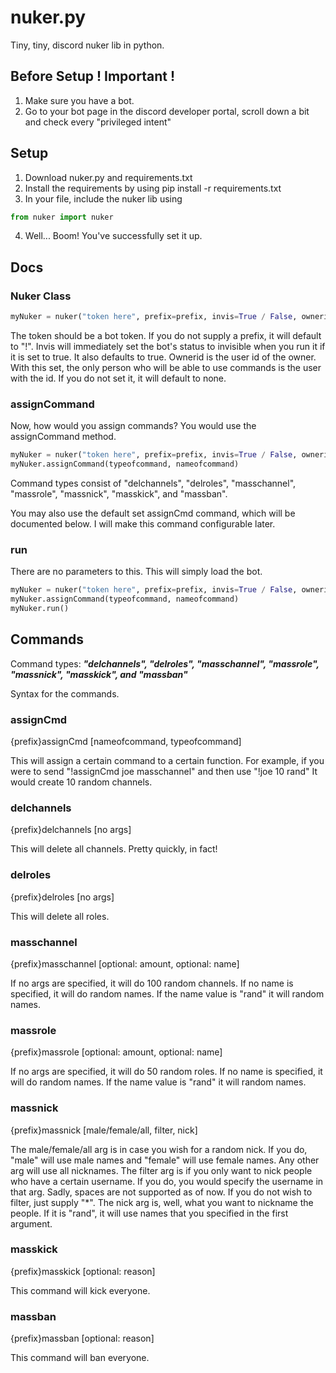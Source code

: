 # nuker.py

Tiny, tiny, discord nuker lib in python.

## Before Setup ! Important !

1. Make sure you have a bot.
2. Go to your bot page in the discord developer portal, scroll down a bit and check every "privileged intent"

## Setup

1. Download nuker.py and requirements.txt
2. Install the requirements by using pip install -r requirements.txt
3. In your file, include the nuker lib using 
```py
from nuker import nuker
```
4. Well... Boom! You've successfully set it up.

## Docs

### Nuker Class

```py
myNuker = nuker("token here", prefix=prefix, invis=True / False, ownerid=yourownerid)
```

The token should be a bot token. If you do not supply a prefix, it will default to "!".
Invis will immediately set the bot's status to invisible when you run it if it is set to true. It also defaults to true.
Ownerid is the user id of the owner. With this set, the only person who will be able to use commands is the user with the id. If you do not set it, it will default to none.

### assignCommand

Now, how would you assign commands? You would use the assignCommand method.
```py
myNuker = nuker("token here", prefix=prefix, invis=True / False, ownerid=yourownerid)
myNuker.assignCommand(typeofcommand, nameofcommand)
```
Command types consist of "delchannels", "delroles", "masschannel", "massrole", "massnick", "masskick", and "massban".

You may also use the default set assignCmd command, which will be documented below. I will make this command configurable later.

### run

There are no parameters to this. This will simply load the bot.
```py
myNuker = nuker("token here", prefix=prefix, invis=True / False, ownerid=yourownerid)
myNuker.assignCommand(typeofcommand, nameofcommand)
myNuker.run()
```

## Commands

Command types: ***"delchannels", "delroles", "masschannel", "massrole", "massnick", "masskick", and "massban"***

Syntax for the commands.

### assignCmd

{prefix}assignCmd [nameofcommand, typeofcommand]

This will assign a certain command to a certain function. For example, if you were to send
"!assignCmd joe masschannel"
and then use
"!joe 10 rand"
It would create 10 random channels.

### delchannels

{prefix}delchannels [no args]

This will delete all channels. Pretty quickly, in fact!

### delroles

{prefix}delroles [no args]

This will delete all roles.

### masschannel

{prefix}masschannel [optional: amount, optional: name]

If no args are specified, it will do 100 random channels.
If no name is specified, it will do random names.
If the name value is "rand" it will random names.

### massrole

{prefix}massrole [optional: amount, optional: name]

If no args are specified, it will do 50 random roles.
If no name is specified, it will do random names.
If the name value is "rand" it will random names.

### massnick

{prefix}massnick [male/female/all, filter, nick]

The male/female/all arg is in case you wish for a random nick. If you do, "male" will use male names and "female" will use female names. Any other arg will use all nicknames.
The filter arg is if you only want to nick people who have a certain username. If you do, you would specify the username in that arg. Sadly, spaces are not supported as of now. If you do not wish to filter, just supply "*".
The nick arg is, well, what you want to nickname the people. If it is "rand", it will use names that you specified in the first argument.

### masskick

{prefix}masskick [optional: reason]

This command will kick everyone.

### massban

{prefix}massban [optional: reason]

This command will ban everyone.